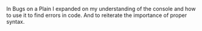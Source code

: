 In Bugs on a Plain I expanded on my understanding of the console and how to use it to find errors in code. And to reiterate the importance of proper syntax.
